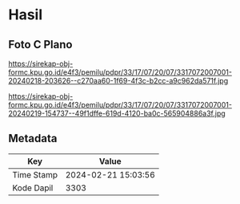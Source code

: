 # Hasil

## Foto C Plano

https://sirekap-obj-formc.kpu.go.id/e4f3/pemilu/pdpr/33/17/07/20/07/3317072007001-20240218-203626--c270aa60-1f69-4f3c-b2cc-a9c962da571f.jpg

https://sirekap-obj-formc.kpu.go.id/e4f3/pemilu/pdpr/33/17/07/20/07/3317072007001-20240219-154737--49f1dffe-619d-4120-ba0c-565904886a3f.jpg


## Metadata

| Key        | Value               |
| ---------- | ------------------- |
| Time Stamp | 2024-02-21 15:03:56 |
| Kode Dapil | 3303                |



